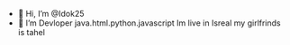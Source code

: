 - 👋 Hi, I’m @Idok25
- 👀 I’m Devloper java.html.python.javascript
Im live in Isreal
my girlfrinds is tahel
<!---
Idok25/Idok25 is a ✨ special ✨ repository because its `README.md` (this file) appears on your GitHub profile.
You can click the Preview link to take a look at your changes.
--->
